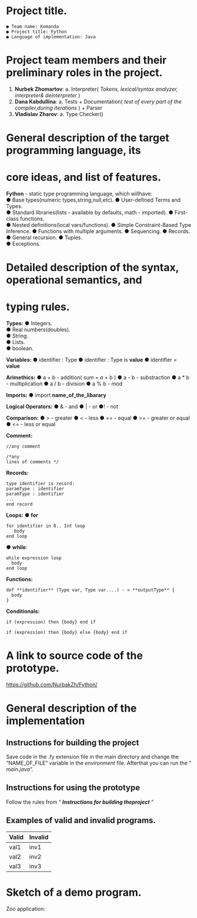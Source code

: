 # Project title.

```
● Team name: Komanda
● Project title: Fython
● Language of implementation: Java
```
# Project team members and their preliminary roles in the project.

1. **Nurbek Zhomartov**:
    a. Interpreter( _Tokens, lexical/syntax analyzer, interpreter& deinterpreter_ )
2. **Dana Kabdullina**:
    a. Tests + Documentation( _test of every part of the compiler,during_
       _iterations_ ) + Parser
3. **Vladislav Zharov**:
    a. Type Checker()

# General description of the target programming language, its

# core ideas, and list of features.

**Fython** - static type programming language, which willhave:   
● Base types(numeric types,string,null,etc). 
● User-defined Terms and Types.  
● Standard libraries(lists - available by defaults, math - imported). 
● First-class functions.  
● Nested definitions(local vars/functions). 
● Simple Constraint-Based Type Inference. 
● Functions with multiple arguments. 
● Sequencing. 
● Records. 
● General recursion. 
● Tuples.     
● Exceptions. 

# Detailed description of the syntax, operational semantics, and

# typing rules.

**Types:**
● Integers.  
● Real numbers(doubles).  
● String.   
● Lists.  
● boolean.  


**Variables:**
● identifier : Type
● identifier : Type is **value**
● identifier = **value**

**Arimethics:**
● a + b - addition( _sum = a + b_ )
● a - b - substraction
● a * b - multiplication
● a / b - division
● a % b - mod

**Imports:**
● import **name_of_the_libarary**

**Logical Operators:**
● & - and
● | - or
●! - not

**Comparison:**
● > - greater
● < - less
● == - equal
● >= - greater or equal
● <= - less or equal

**Comment:**
```
//any comment
```
```
/*any
lines of comments */
```

**Records:**
```
type identifier is record:
paramType : identifier
paramType : identifier
...
end record
```

**Loops:**
● **for**
```
for identifier in 0.. Int loop
   body
end loop
```
● **while**:
```
while expression loop
  body
end loop
```
**Functions:**
```
def **identifier** (Type var, Type var....) - > **outputType** {
  body
}
```
**Conditionals:**
```
if (expression) then {body} end if
```
```
if (expression) then {body} else {body} end if
```

# A link to source code of the prototype.

https://github.com/NurbakZh/Fython/

# General description of the implementation

## Instructions for building the project

Save code in the .fy extension file in the main directory and change the
“NAME_OF_FILE” variable in the _environment_ file. Afterthat you can run the
“ _main.java”._

## Instructions for using the prototype

Follow the rules from “ **_Instructions for building theproject_** ”

## Examples of valid and invalid programs.

| **Valid** | **Invalid** |
|-----------|-------------|
| val1      | inv1        |
| val2      | inv2        |
| val3      | inv3        |


# Sketch of a demo program.

Zoo application:


